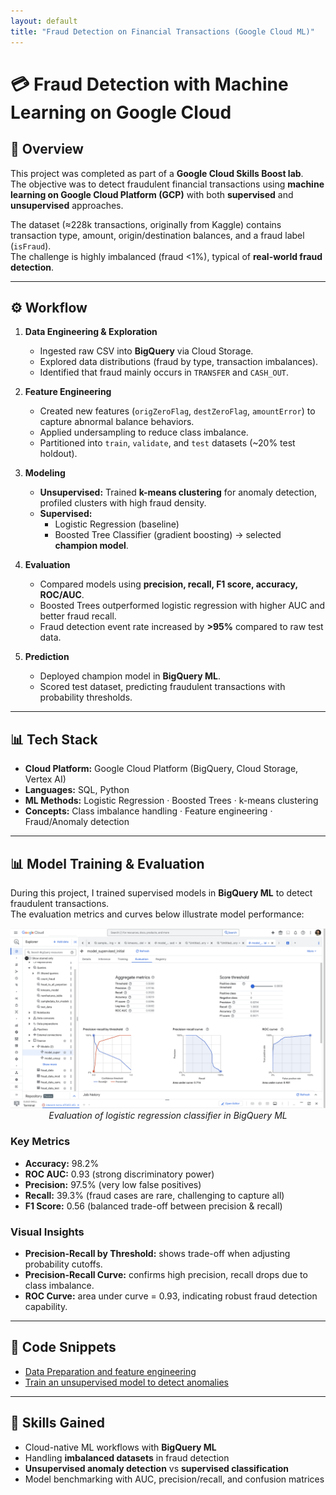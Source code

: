 ```yaml
---
layout: default
title: "Fraud Detection on Financial Transactions (Google Cloud ML)"
---
```


# 💳 Fraud Detection with Machine Learning on Google Cloud

## 📌 Overview
This project was completed as part of a **Google Cloud Skills Boost lab**.  
The objective was to detect fraudulent financial transactions using **machine learning on Google Cloud Platform (GCP)** with both **supervised** and **unsupervised** approaches.

The dataset (≈228k transactions, originally from Kaggle) contains transaction type, amount, origin/destination balances, and a fraud label (`isFraud`).  
The challenge is highly imbalanced (fraud <1%), typical of **real-world fraud detection**.

---

## ⚙️ Workflow

1. **Data Engineering & Exploration**
   - Ingested raw CSV into **BigQuery** via Cloud Storage.
   - Explored data distributions (fraud by type, transaction imbalances).
   - Identified that fraud mainly occurs in `TRANSFER` and `CASH_OUT`.

2. **Feature Engineering**
   - Created new features (`origZeroFlag`, `destZeroFlag`, `amountError`) to capture abnormal balance behaviors.
   - Applied undersampling to reduce class imbalance.
   - Partitioned into `train`, `validate`, and `test` datasets (~20% test holdout).

3. **Modeling**
   - **Unsupervised:** Trained **k-means clustering** for anomaly detection, profiled clusters with high fraud density.  
   - **Supervised:**  
     - Logistic Regression (baseline)  
     - Boosted Tree Classifier (gradient boosting) → selected **champion model**.

4. **Evaluation**
   - Compared models using **precision, recall, F1 score, accuracy, ROC/AUC**.
   - Boosted Trees outperformed logistic regression with higher AUC and better fraud recall.  
   - Fraud detection event rate increased by **>95%** compared to raw test data.

5. **Prediction**
   - Deployed champion model in **BigQuery ML**.
   - Scored test dataset, predicting fraudulent transactions with probability thresholds.

---

## 📊 Tech Stack

- **Cloud Platform:** Google Cloud Platform (BigQuery, Cloud Storage, Vertex AI)  
- **Languages:** SQL, Python  
- **ML Methods:** Logistic Regression · Boosted Trees · k-means clustering  
- **Concepts:** Class imbalance handling · Feature engineering · Fraud/Anomaly detection  

---

## 📊 Model Training & Evaluation

During this project, I trained supervised models in **BigQuery ML** to detect fraudulent transactions.  
The evaluation metrics and curves below illustrate model performance:

<p align="center">
  <img src="images/Model_evaluation.png" alt="BigQuery ML Model Evaluation" width="650"/>
  <br><em>Evaluation of logistic regression classifier in BigQuery ML</em>
</p>

### Key Metrics
- **Accuracy:** 98.2%  
- **ROC AUC:** 0.93 (strong discriminatory power)  
- **Precision:** 97.5% (very low false positives)  
- **Recall:** 39.3% (fraud cases are rare, challenging to capture all)  
- **F1 Score:** 0.56 (balanced trade-off between precision & recall)

### Visual Insights
- **Precision-Recall by Threshold:** shows trade-off when adjusting probability cutoffs.  
- **Precision-Recall Curve:** confirms high precision, recall drops due to class imbalance.  
- **ROC Curve:** area under curve = 0.93, indicating robust fraud detection capability.
---

## 📂 Code Snippets

- [Data Preparation and feature engineering](https://github.com/returnkeys/data-science-portfolio/blob/main/projects/fraud-detection-ml/codes/data_preparation.sql) 
- [Train an unsupervised model to detect anomalies](https://github.com/returnkeys/data-science-portfolio/blob/main/projects/fraud-detection-ml/codes/unsup_kmean.sql) 

---
## 📝 Skills Gained

- Cloud-native ML workflows with **BigQuery ML**  
- Handling **imbalanced datasets** in fraud detection  
- **Unsupervised anomaly detection** vs **supervised classification**  
- Model benchmarking with AUC, precision/recall, and confusion matrices  
